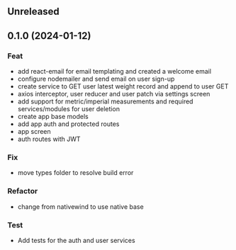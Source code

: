 ## Unreleased

## 0.1.0 (2024-01-12)

### Feat

- add react-email for email templating and created a welcome email
- configure nodemailer and send email on user sign-up
- create service to GET user latest weight record and append to user GET
- axios interceptor, user reducer and user patch via settings screen
- add support for metric/imperial measurements and required services/modules for user deletion
- create app base models
- add app auth and protected routes
- app screen
- auth routes with JWT

### Fix

- move types folder to resolve build error

### Refactor

- change from nativewind to use native base

### Test

- Add tests for the auth and user services
